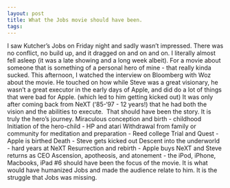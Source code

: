 ```yaml
---
layout: post
title: What the Jobs movie should have been.
tags: 
---
```

I saw Kutcher’s Jobs on Friday night and sadly wasn’t impressed. There was no conflict, no build up, and it dragged on and on and on. I literally almost fell asleep (it was a late showing and a long week albeit). For a movie about someone that is something of a personal hero of mine - that really kinda sucked.
This afternoon, I watched the interview on Bloomberg with Woz about the movie. He touched on how while Steve was a great visionary, he wasn’t a great executor in the early days of Apple, and did do a lot of things that were bad for Apple. (which led to him getting kicked out) It was only after coming back from NeXT (‘85-‘97 - 12 years!) that he had both the vision and the abilities to execute. 
That should have been the story. It is truly the hero’s journey.
Miraculous conception and birth - childhood
Initiation of the hero-child - HP and atari
Withdrawal from family or community for meditation and preparation - Reed college
Trial and Quest - Apple is birthed
Death - Steve gets kicked out
Descent into the underworld - hard years at NeXT
Resurrection and rebirth - Apple buys NeXT and Steve returns as CEO
Ascension, apotheosis, and atonement - the iPod, iPhone, Macbooks, iPad
#6 should have been the focus of the movie. It is what would have humanized Jobs and made the audience relate to him. It is the struggle that Jobs was missing.
